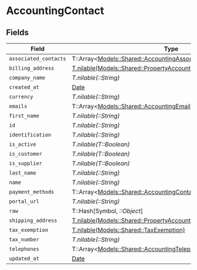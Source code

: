 # AccountingContact


## Fields

| Field                                                                                                                                  | Type                                                                                                                                   | Required                                                                                                                               | Description                                                                                                                            |
| -------------------------------------------------------------------------------------------------------------------------------------- | -------------------------------------------------------------------------------------------------------------------------------------- | -------------------------------------------------------------------------------------------------------------------------------------- | -------------------------------------------------------------------------------------------------------------------------------------- |
| `associated_contacts`                                                                                                                  | T::Array<[Models::Shared::AccountingAssociatedContact](../../models/shared/accountingassociatedcontact.md)>                            | :heavy_minus_sign:                                                                                                                     | N/A                                                                                                                                    |
| `billing_address`                                                                                                                      | [T.nilable(Models::Shared::PropertyAccountingContactBillingAddress)](../../models/shared/propertyaccountingcontactbillingaddress.md)   | :heavy_minus_sign:                                                                                                                     | N/A                                                                                                                                    |
| `company_name`                                                                                                                         | *T.nilable(::String)*                                                                                                                  | :heavy_minus_sign:                                                                                                                     | N/A                                                                                                                                    |
| `created_at`                                                                                                                           | [Date](https://ruby-doc.org/stdlib-2.6.1/libdoc/date/rdoc/Date.html)                                                                   | :heavy_minus_sign:                                                                                                                     | N/A                                                                                                                                    |
| `currency`                                                                                                                             | *T.nilable(::String)*                                                                                                                  | :heavy_minus_sign:                                                                                                                     | N/A                                                                                                                                    |
| `emails`                                                                                                                               | T::Array<[Models::Shared::AccountingEmail](../../models/shared/accountingemail.md)>                                                    | :heavy_minus_sign:                                                                                                                     | N/A                                                                                                                                    |
| `first_name`                                                                                                                           | *T.nilable(::String)*                                                                                                                  | :heavy_minus_sign:                                                                                                                     | N/A                                                                                                                                    |
| `id`                                                                                                                                   | *T.nilable(::String)*                                                                                                                  | :heavy_minus_sign:                                                                                                                     | N/A                                                                                                                                    |
| `identification`                                                                                                                       | *T.nilable(::String)*                                                                                                                  | :heavy_minus_sign:                                                                                                                     | N/A                                                                                                                                    |
| `is_active`                                                                                                                            | *T.nilable(T::Boolean)*                                                                                                                | :heavy_minus_sign:                                                                                                                     | N/A                                                                                                                                    |
| `is_customer`                                                                                                                          | *T.nilable(T::Boolean)*                                                                                                                | :heavy_minus_sign:                                                                                                                     | N/A                                                                                                                                    |
| `is_supplier`                                                                                                                          | *T.nilable(T::Boolean)*                                                                                                                | :heavy_minus_sign:                                                                                                                     | N/A                                                                                                                                    |
| `last_name`                                                                                                                            | *T.nilable(::String)*                                                                                                                  | :heavy_minus_sign:                                                                                                                     | N/A                                                                                                                                    |
| `name`                                                                                                                                 | *T.nilable(::String)*                                                                                                                  | :heavy_minus_sign:                                                                                                                     | N/A                                                                                                                                    |
| `payment_methods`                                                                                                                      | T::Array<[Models::Shared::AccountingContactPaymentMethod](../../models/shared/accountingcontactpaymentmethod.md)>                      | :heavy_minus_sign:                                                                                                                     | N/A                                                                                                                                    |
| `portal_url`                                                                                                                           | *T.nilable(::String)*                                                                                                                  | :heavy_minus_sign:                                                                                                                     | N/A                                                                                                                                    |
| `raw`                                                                                                                                  | T::Hash[Symbol, *::Object*]                                                                                                            | :heavy_minus_sign:                                                                                                                     | N/A                                                                                                                                    |
| `shipping_address`                                                                                                                     | [T.nilable(Models::Shared::PropertyAccountingContactShippingAddress)](../../models/shared/propertyaccountingcontactshippingaddress.md) | :heavy_minus_sign:                                                                                                                     | N/A                                                                                                                                    |
| `tax_exemption`                                                                                                                        | [T.nilable(Models::Shared::TaxExemption)](../../models/shared/taxexemption.md)                                                         | :heavy_minus_sign:                                                                                                                     | N/A                                                                                                                                    |
| `tax_number`                                                                                                                           | *T.nilable(::String)*                                                                                                                  | :heavy_minus_sign:                                                                                                                     | N/A                                                                                                                                    |
| `telephones`                                                                                                                           | T::Array<[Models::Shared::AccountingTelephone](../../models/shared/accountingtelephone.md)>                                            | :heavy_minus_sign:                                                                                                                     | N/A                                                                                                                                    |
| `updated_at`                                                                                                                           | [Date](https://ruby-doc.org/stdlib-2.6.1/libdoc/date/rdoc/Date.html)                                                                   | :heavy_minus_sign:                                                                                                                     | N/A                                                                                                                                    |